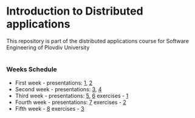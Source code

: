 # Introduction to Distributed applications
This repository is part of the distributed applications course for Software Engineering of Plovdiv University


#
### Weeks Schedule

* First week - presentations: [1](https://github.com/pkyurkchiev/distributed-applications-for-se/tree/master/presentations/Lecture-01.pdf), [2](https://github.com/pkyurkchiev/distributed-applications-for-se/tree/master/presentations/Lecture-02.pdf)
* Second week - presentations: [3](https://github.com/pkyurkchiev/distributed-applications-for-se/tree/master/presentations/Lecture-03.pdf), [4](https://github.com/pkyurkchiev/distributed-applications-for-se/tree/master/presentations/Lecture-04.pdf)
* Third week - presentations: [5](https://github.com/pkyurkchiev/distributed-applications-for-se/tree/master/presentations/Lecture-05.pdf), [6](https://github.com/pkyurkchiev/distributed-applications-for-se/tree/master/presentations/Lecture-06.pdf)
exercises - 
[1](https://github.com/pkyurkchiev/distributed-applications-for-se/tree/master/exercises/week_01)
* Fourth week - presentations: [7](https://github.com/pkyurkchiev/distributed-applications-for-se/tree/master/presentations/Lecture-07.pdf)
exercises - 
[2](https://github.com/pkyurkchiev/distributed-applications-for-se/tree/master/exercises/week_02)
* Fifth week -
[8](https://github.com/pkyurkchiev/distributed-applications-for-se/tree/master/presentations/Lecture-08.pdf)
exercises - 
[3](https://github.com/pkyurkchiev/distributed-applications-for-se/tree/master/exercises/week_03)
